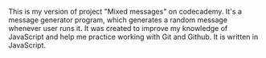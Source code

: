 This is my version of project "Mixed messages" on codecademy.
It's a message generator program, which generates a random message whenever user runs it.
It was created to improve my knowledge of JavaScript and help me practice working with Git and Github.
It is written in JavaScript.

